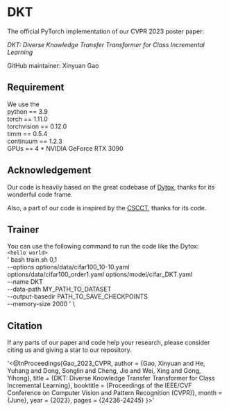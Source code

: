 # DKT

The official PyTorch implementation of our CVPR 2023 poster paper:

_DKT: Diverse Knowledge Transfer Transformer for Class Incremental Learning_

GitHub maintainer: Xinyuan Gao 

## Requirement

We use the \
python == 3.9 \
torch == 1.11.0 \
torchvision == 0.12.0 \
timm == 0.5.4 \
continuum == 1.2.3 \
GPUs == 4 * NVIDIA GeForce RTX 3090

## Acknowledgement

Our code is heavily based on the great codebase of [Dytox](https://github.com/arthurdouillard/dytox), thanks for its wonderful code frame.

Also, a part of our code is inspired by the [CSCCT](https://github.com/ashok-arjun/CSCCT), thanks for its code.

## Trainer

You can use the following command to run the code like the Dytox: \
`<hello world>`  
'    bash train.sh 0,1 \
    --options options/data/cifar100_10-10.yaml options/data/cifar100_order1.yaml options/model/cifar_DKT.yaml \
    --name DKT \
    --data-path MY_PATH_TO_DATASET \
    --output-basedir PATH_TO_SAVE_CHECKPOINTS \
    --memory-size 2000    ' \

## Citation

If any parts of our paper and code help your research, please consider citing us and giving a star to our repository.

'<@InProceedings{Gao_2023_CVPR,
    author    = {Gao, Xinyuan and He, Yuhang and Dong, Songlin and Cheng, Jie and Wei, Xing and Gong, Yihong},
    title     = {DKT: Diverse Knowledge Transfer Transformer for Class Incremental Learning},
    booktitle = {Proceedings of the IEEE/CVF Conference on Computer Vision and Pattern Recognition (CVPR)},
    month     = {June},
    year      = {2023},
    pages     = {24236-24245}
}>'
